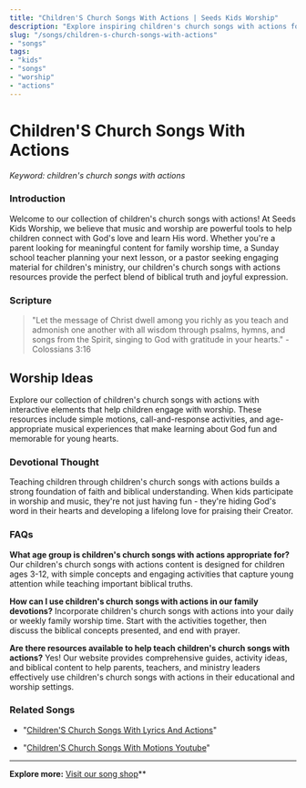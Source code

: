 ```yaml
---
title: "Children'S Church Songs With Actions | Seeds Kids Worship"
description: "Explore inspiring children's church songs with actions for children's worship and faith development. Biblical music resources for families and ministry."
slug: "/songs/children-s-church-songs-with-actions"
- "songs"
tags:
- "kids"
- "songs"
- "worship"
- "actions"
---
```


# Children'S Church Songs With Actions

_Keyword: children's church songs with actions_

### Introduction

Welcome to our collection of children's church songs with actions! At Seeds Kids Worship, we believe that music and worship are powerful tools to help children connect with God's love and learn His word. Whether you're a parent looking for meaningful content for family worship time, a Sunday school teacher planning your next lesson, or a pastor seeking engaging material for children's ministry, our children's church songs with actions resources provide the perfect blend of biblical truth and joyful expression.

### Scripture

> "Let the message of Christ dwell among you richly as you teach and admonish one another with all wisdom through psalms, hymns, and songs from the Spirit, singing to God with gratitude in your hearts." - Colossians 3:16

## Worship Ideas

Explore our collection of children's church songs with actions with interactive elements that help children engage with worship. These resources include simple motions, call-and-response activities, and age-appropriate musical experiences that make learning about God fun and memorable for young hearts.

### Devotional Thought

Teaching children through children's church songs with actions builds a strong foundation of faith and biblical understanding. When kids participate in worship and music, they're not just having fun - they're hiding God's word in their hearts and developing a lifelong love for praising their Creator.

### FAQs

**What age group is children's church songs with actions appropriate for?**
Our children's church songs with actions content is designed for children ages 3-12, with simple concepts and engaging activities that capture young attention while teaching important biblical truths.

**How can I use children's church songs with actions in our family devotions?**
Incorporate children's church songs with actions into your daily or weekly family worship time. Start with the activities together, then discuss the biblical concepts presented, and end with prayer.

**Are there resources available to help teach children's church songs with actions?**
Yes! Our website provides comprehensive guides, activity ideas, and biblical content to help parents, teachers, and ministry leaders effectively use children's church songs with actions in their educational and worship settings.

### Related Songs

- "[Children'S Church Songs With Lyrics And Actions](/songs/children-s-church-songs-with-lyrics-and-actions/)"

- "[Children'S Church Songs With Motions Youtube](/songs/children-s-church-songs-with-motions-youtube/)"

---

**Explore more:** [Visit our song shop](https://seedskidsworship.com/shop)**

<!-- Schema Markup -->
<script type="application/ld+json">
{
  "@context": "https://schema.org",
  "@type": "MusicRecording",
  "name": "Children'S Church Songs With Actions",
  "byArtist": {
    "@type": "MusicGroup",
    "name": "Seeds Kids Worship"
  },
  "isFamilyFriendly": true,
  "url": "https://seedskidsworship.com/songs/children-s-church-songs-with-actions/"
}
</script>